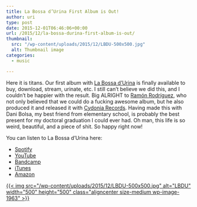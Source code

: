 ```yaml
---
title: La Bossa d’Urina First Album is Out!
author: uri
type: post
date: 2015-12-01T06:46:06+00:00
url: /2015/12/la-bossa-durina-first-album-is-out/
thumbnail:
  src: "/wp-content/uploads/2015/12/LBDU-500x500.jpg"
  alt: Thumbnail image
categories:
  - music

---
```

Here it is titans. Our first album with [La Bossa d&#8217;Urina][1] is finally available to buy, download, stream, urinate, etc. I still can&#8217;t believe we did this, and I couldn&#8217;t be happier with the result. Big ALRIGHT to [Ramón Rodríguez][2], who not only believed that we could do a fucking awesome album, but he also produced it and released it with [Cydonia Records][3]. Having made this with Dani Bolsa, my best friend from elementary school, is probably the best present for my doctoral graduation I could ever had. Oh man, this life is so weird, beautiful, and a piece of shit. So happy right now!

You can listen to La Bossa d&#8217;Urina here:

  * [Spotify][4]
  * [YouTube][5]
  * [Bandcamp][6]
  * [iTunes][7]
  * [Amazon][8]

[{{< img src="/wp-content/uploads/2015/12/LBDU-500x500.jpg" alt="LBDU" width="500" height="500" class="aligncenter size-medium wp-image-1963" >}}][9]

 [1]: https://www.labossadurina.com
 [2]: https://www.thenewraemon.com/
 [3]: https://www.facebook.com/cydoniarecs/
 [4]: https://open.spotify.com/album/4CE2GrmJd4rdW7tWdxJtvq
 [5]: https://www.youtube.com/watch?v=D7dWPpXmybM&list=PLUSRfoOcUe4Y2c8rELQlofb_0liTQC1u2
 [6]: https://labossadurina.bandcamp.com/
 [7]: https://itun.es/us/Gvw3-
 [8]: https://www.amazon.com/bossa-durina/dp/B017EX02J4/ref=sr_1_1?ie=UTF8&qid=1448952162&sr=8-1&keywords=la+bossa+d%27urina
 [9]: /wp-content/uploads/2015/12/LBDU.jpg
